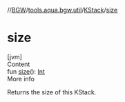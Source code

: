 //[BGW](../../../index.md)/[tools.aqua.bgw.util](../index.md)/[KStack](index.md)/[size](size.md)



# size  
[jvm]  
Content  
fun [size](size.md)(): [Int](https://kotlinlang.org/api/latest/jvm/stdlib/kotlin/-int/index.html)  
More info  


Returns the size of this KStack.

  



